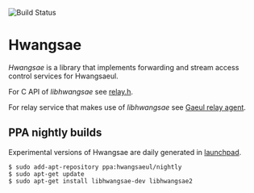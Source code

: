 ![Build Status](https://github.com/hwangsaeul/hwangsae/workflows/CI/badge.svg?branch=master)

# Hwangsae

*Hwangsae* is a library that implements forwarding and stream access control
services for Hwangsaeul.

For C API of *libhwangsae* see [relay.h](hwangsae/relay.h).

For relay service that makes use of *libhwangsae* see [Gaeul relay agent](https://github.com/hwangsaeul/gaeul/blob/master/README.md).

## PPA nightly builds

Experimental versions of Hwangsae are daily generated in [launchpad](https://launchpad.net/~hwangsaeul/+archive/ubuntu/nightly).

```console
$ sudo add-apt-repository ppa:hwangsaeul/nightly
$ sudo apt-get update
$ sudo apt-get install libhwangsae-dev libhwangsae2
```
